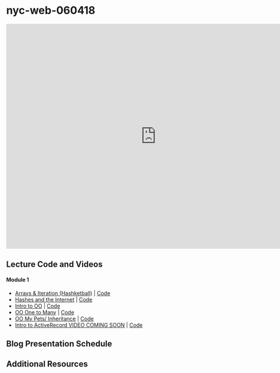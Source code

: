 # nyc-web-060418
 
<iframe src="https://calendar.google.com/calendar/embed?src=flatironschool.com_sdvitopdbo8qjjejcfkf71ma9k%40group.calendar.google.com&ctz=America%2FNew_York" style="border: 0" width="800" height="600" frameborder="0" scrolling="no"></iframe>

## Lecture Code and Videos

#### Module 1
* [Arrays & Iteration (Hashketball)](https://www.youtube.com/watch?v=WzYLcmShd3E) | [Code](https://github.com/learn-co-students/nyc-mhtn-web-051418/tree/master/01-hashketball-review)
* [Hashes and the Internet](https://www.youtube.com/watch?v=z58mprn9Vk4) | [Code](https://github.com/learn-co-students/nyc-mhtn-web-060418/tree/master/02-hashes-and-the-internet)
* [Intro to OO](https://www.youtube.com/watch?v=ScTVbtPcIkw) | [Code](https://github.com/learn-co-students/nyc-mhtn-web-060418/tree/master/03-oo)
* [OO One to Many](https://www.youtube.com/watch?v=l9QQ3Qrb0_Y) | [Code](https://github.com/learn-co-students/nyc-mhtn-web-060418/tree/master/04-one-to-many)
* [OO My Pets/ Inheritance](https://www.youtube.com/watch?v=8o-CS76T_9w) | [Code](https://github.com/learn-co-students/nyc-mhtn-web-060418/tree/master/06-oo-my-pets-inheritance)
* [Intro to ActiveRecord VIDEO COMING SOON]() | [Code](https://github.com/learn-co-students/nyc-mhtn-web-060418/tree/master/08-intro-active-record)

## Blog Presentation Schedule

## Additional Resources
